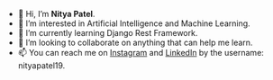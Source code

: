 - 👋 Hi, I’m <b>Nitya Patel</b>.
- 👀 I’m interested in Artificial Intelligence and Machine Learning.
- 🌱 I’m currently learning Django Rest Framework.
- 💞️ I’m looking to collaborate on anything that can help me learn.
- 📫 You can reach me on [Instagram](https://www.instagram.com/nityapatel19/) and [LinkedIn](https://www/linkedin.com/nityapatel19) by the username: nityapatel19.

<!---
nityapatel19/nityapatel19 is a ✨ special ✨ repository because its `README.md` (this file) appears on your GitHub profile.
You can click the Preview link to take a look at your changes.
![Overall Stats](https://github-readme-stats.vercel.app/api?username=nityapatel19&count_private=true&show_icons=true&hide=contribs&theme=nightowl)
--->


<!---![Top Langs](https://github-readme-stats.vercel.app/api/top-langs/?username=nityapatel19&theme=nightowllayout=compact&hide=html)--->
